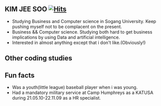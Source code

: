 ## KIM JEE SOO [![Hits](https://hits.seeyoufarm.com/api/count/incr/badge.svg?url=https%3A%2F%2Fgithub.com%2Feidophor&count_bg=%237C7C7C&title_bg=%23474747&icon=tencentqq.svg&icon_color=%23FFFFFF&title=Hits&edge_flat=false)](https://hits.seeyoufarm.com)
- Studying Business and Computer science in Sogang University. Keep pushing myself not to be complacent on the present.
- Business && Computer science. Studying both hard to get business implications by using Data and artificial intelligence.
- Interested in almost anything except that i don't like.(Obviously!)

## Other coding studies



## Fun facts
- Was a youth(little league) baseball player when i was young.
- Had a mandatory military service at Camp Humphreys as a KATUSA during 21.05.10-22.11.09 as a HR specialist.
  
